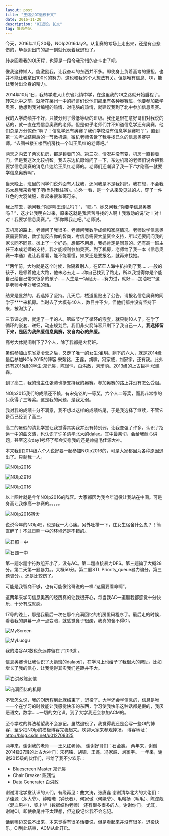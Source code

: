 ```yaml
---
layout: post
title: "王熠弘OI退役长文"
date: 2016-11-20 
description: "OI退役，长文"
tag: 情感杂记
--- 
```


今天，2016年11月20号，NOIp2016day2。从复赛的考场上走出来，还是有点悲伤的，毕竟迈出门的那一刻就代表着我退役了。

转身回看我的OI历程，也算是一段令我珍惜的奋斗史了吧。

像我这种懒人，能激励我，让我奋斗的东西并不多。即使身上负着高考的重担，也并不能让我拿出100%的努力，这也和我的个人想法有关。但是唯有信息、OI，能让我付出全身的精力。

2014年10月1日，我转学进入山东省北镇中学，在这里我的OI之路就开始启程了。转来北中之前，就听在莱州一中的好哥们说他们那里有各种奥赛班，他要参加数学奥赛，他想到我对编程的热情、对电脑的热情，就建议我到了北中参加信息奥赛。

我的入学成绩并不好，只被分到了最低等级的班级。我还是很在意好哥们对我说的话的，就一直在找信息奥赛的老师。但是似乎老师们并不知道信息学还有奥赛，他们总是万分惊奇:“啊？！信息学还有奥赛？我们学校没有信息学竞赛吧？”。直到第一次考试结束后的一节微机课，微机老师告诉了我寻找已久的信息奥赛导师。“去图书楼五楼西机房找一个叫王凤红的老师吧。”

两天之内去了两次机房，都是锁着门的。第三次，情况并没有变，机房一直锁着门，但是我这次比较机智。我去东边机房询问了一下，东边机房的老师们说会把我要学信息奥赛的消息传达给王凤红老师的。老师们还嘲讽了我一下:“才刚高一就要学信息奥赛啊”。

当天晚上，班里的同学们说外面有人找我，还问我是不是我妈妈。我在想，不会我妈太想我来看我了吧(当时我住宿)。向外一看，是一个从来没见过的人，穿了一件红色的大羽绒服，看起来很和蔼可亲。

我上前去，她问我:“你是叫王熠弘吗？”，“嗯。”。她又问我:“你要学信息奥赛吗？”，这才让我明白过来，原来这就是我苦苦寻找的人啊！我激动的说“对！对！对！我要学信息奥赛。”。“那你跟我走吧。”老师说。

去机房的路上，老师问了我很多。老师问我数学成绩和家庭情况。老师说学信息奥赛需要智商，数学能反应你的智商，考信息需要大量资金支持，所以还要问问我的家长同不同意。摊上了一个好妈，想都不用想，我妈肯定是同意的。还有高一班主任王本成老师的支持，我才能顺利参加奥赛。到了机房，老师给了我一本《信息奥赛一本通》说让我看看，能不能看懂，如果还是要报名，就再来找她。

*“两年前，大约就是这个时候，你隔着别人，在茫茫人海中扒拉到了我……一般的孩子，是领着他走大路，他未必去走……你自己找到了路走，所以我觉得你是个能自己给自己带来很多的孩子……人生是一场经历……努力过，就好……加油吧”*这是老师今年对我说的话。

结果是显然的，我选择了坚持。几天后，楼道里贴出了公告，请报名信息奥赛的同学于****来机房。当时去了大概有40人，数目并不少，但他们都并没有坚持下来，被淘汰了。

三节课之后，就走了一半的人。第四节学了循环的嵌套，就只剩10人了。在学了循环的嵌套、递归，动态规划后，我们非火箭阵容只剩下了我自己一人。**我选择留下来，是因为我热爱信息奥赛，发自内心的热爱。**

高考大休期间剩下了7个人，除了我都是火箭班。

暑假参加山东省夏令营之后，又走了唯一的女生:崔玥。剩下的六人，就是2014级最后参加NOIp2015的阵容:宋苑铭，王鑫，胡啸，冯家威，刘家宇，还有我。此外还有2015级的学生:郑元昊，陈润恺，白洪政，刘琦萌。2013级的上古巨神:张建森。

到了高二，我的班主任张涛也挺支持我的奥赛。参加奥赛的路上并没有怎么受阻。

NOIp2015我们的成绩还不赖，有宋苑铭的一等奖，六个人二等奖，而我非常惨的只获得了三等奖。这是我的问题，是我太弱。

我对我的成绩十分不满意，我不想以这样的成绩结尾，于是我选择了继续，不管它是否已经到了高三。

高二的暑假的清北学堂让我觉得其实我并没有特别弱，让我变强了许多。认识了招远一中的曲文涛，也认识了许多清华北大的dalao。其中最亲切，会给我耐心讲题，甚至这次day1考坏了都会安慰我的还是帅逼毛佳源大神。

本来我们2014级六个人说好要一起参加NOIp2016的，可是大家都因为各种原因退出了。只剩我一人。

![NOIp2016](http://upload-images.jianshu.io/upload_images/2788320-2035f538560a05b6.jpg?imageMogr2/auto-orient/strip%7CimageView2/2/w/1240)

![NOIp2016](http://upload-images.jianshu.io/upload_images/2788320-0f2a8b4fbc2717a2.jpg?imageMogr2/auto-orient/strip%7CimageView2/2/w/1240)

![NOIp2016](http://upload-images.jianshu.io/upload_images/2788320-adcdbea7349bcf22.jpg?imageMogr2/auto-orient/strip%7CimageView2/2/w/1240)

以上图片就是今年NOIp2016的阵容。大家都因为我今年退役让我站在中间。可是身高让我像高一参赛的。。。。。

![NOIp2016宿舍](http://upload-images.jianshu.io/upload_images/2788320-c85cad49da9cdc8a.png?imageMogr2/auto-orient/strip%7CimageView2/2/w/1240)

说说今年的NOIp吧，也是我一大心痛。另外吐槽一下，住女生宿舍什么鬼？！简直醉了！不过日照一中的环境还是不错的。

![日照一中](http://upload-images.jianshu.io/upload_images/2788320-63ab8670c2de5146.jpg?imageMogr2/auto-orient/strip%7CimageView2/2/w/1240)

![日照一中](http://upload-images.jianshu.io/upload_images/2788320-b95ca91dbeab733e.jpg?imageMogr2/auto-orient/strip%7CimageView2/2/w/1240)

第一题水题字符数组开小了，没有AC。第二题直接暴力DFS。第三题骗了大概28分。第二天第一题暴力。。大概50分。第二题STL Priority_queue暴力骗分。第三题骗分。。还是比较伤了。

可能是我智商不够，也有可能像铭哥说的一样:“这需要看命啊”。

这两年来学习信息奥赛的经历真的让我很开心，每当我AC一道题我都感觉十分快乐，十分有成就感。

17号的晚上，那是我最后一次在那个充满回忆的机房里码程序了。最后走的时候，看着我的屏幕一点一点变暗，就感觉鼻子很酸，我真的舍不得OI。

![MyScreen](http://upload-images.jianshu.io/upload_images/2788320-1fbd9bbd748a2403.png?imageMogr2/auto-orient/strip%7CimageView2/2/w/1240)

![MyLuogu](http://upload-images.jianshu.io/upload_images/2788320-28b60057cc6653f2.png?imageMogr2/auto-orient/strip%7CimageView2/2/w/1240)

我的洛谷AC数也永远停留在了203道 。

信息奥赛也让我认识了火箭班的dalao们，在学习上也给予了我很大的帮助。比如增长了我的信心，让我觉得其实我们差距并不大。

![白洪政陈润恺](http://upload-images.jianshu.io/upload_images/2788320-50427b63c63a3ad8.jpg?imageMogr2/auto-orient/strip%7CimageView2/2/w/1240)

![充满回忆的机房](http://upload-images.jianshu.io/upload_images/2788320-f9acb3e38f27c18a.jpg?imageMogr2/auto-orient/strip%7CimageView2/2/w/1240)

不管怎么说，我的OI历程到此就结束了，退役了。大学还会学信息的，信息是唯一一个在学习的时候能让我感觉快乐的东西，学习使我快乐这种话都是假的，我厌恶语文，数学……一切的文化课。到了大学我还会参加ACM的。

至今学过的算法希望我不会忘记。虽然退役了，我觉得我还是会写一些OI的博客，至少把NOIp的模板博客完善起来。欢迎大家来参观捧场。
博客地址：http://blog.csdn.net/u012709325

两年来，谢谢我的老师——王凤红老师。
谢谢好哥们：石金鑫。
两年来，谢谢2014级27班的上古大神们：宋苑铭、胡啸、王鑫、冯家威、刘家宇。
一年来，谢谢2015级的伙伴们，带给了我不少欢乐：

- Bluescreen Master 郑元昊
- Chair Breaker 陈润恺
- Data Generater 白洪政

谢谢清北学堂认识的人们，有缘再见：曲文涛，张赓鑫
谢谢清华北大的大佬们：茅佳源（茅大爷）、钟皓曦（钟长者）、何家傲（何姥爷）、毛晗扬（毛毛）、陈淙靓（混血男神）、黎才华（数据结构老师）
还有很多很多的人，谢谢你们。
尤其，谢谢OI，即使收尾并不太理想，但这段记忆我不会忘记。

话到嘴边又说不出来，本来觉得有很多话要说，但是看起来并没有很多。退役快乐，OI到此结束，ACM从此开启。